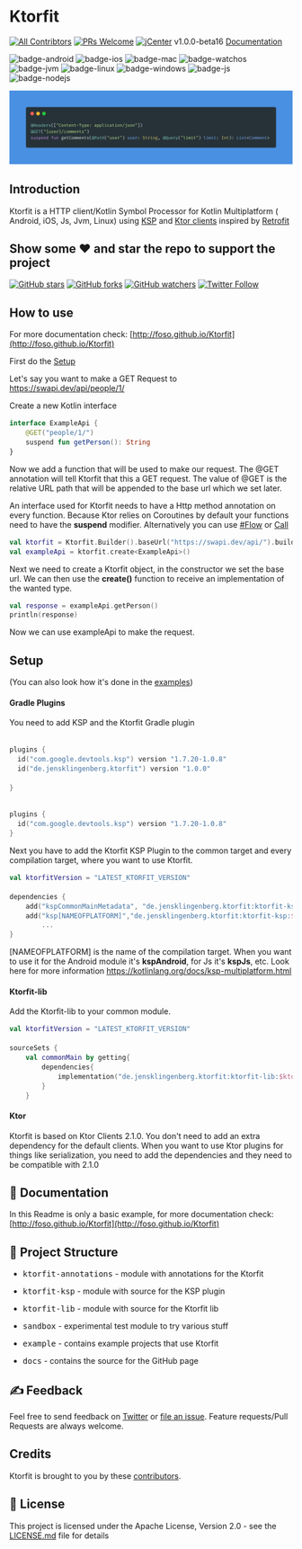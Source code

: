 <h1>Ktorfit</h1>

[![All Contribtors](https://img.shields.io/badge/Maven-Central-download.svg?style=flat-square)](https://mvnrepository.com/artifact/de.jensklingenberg.ktorfit) [![PRs Welcome](https://img.shields.io/badge/PRs-welcome-brightgreen.svg)](https://github.com/Foso/Ktorfit)
[![jCenter](https://img.shields.io/badge/Apache-2.0-green.svg)](https://github.com/Foso/Ktorfit/blob/master/LICENSE) v1.0.0-beta16
[Documentation](http://foso.github.io/Ktorfit)

![badge-android](http://img.shields.io/badge/platform-android-6EDB8D.svg?style=flat)
![badge-ios](http://img.shields.io/badge/platform-ios-CDCDCD.svg?style=flat)
![badge-mac](http://img.shields.io/badge/platform-macos-111111.svg?style=flat)
![badge-watchos](http://img.shields.io/badge/platform-watchos-C0C0C0.svg?style=flat)
![badge-jvm](http://img.shields.io/badge/platform-jvm-DB413D.svg?style=flat)
![badge-linux](http://img.shields.io/badge/platform-linux-2D3F6C.svg?style=flat)
![badge-windows](http://img.shields.io/badge/platform-windows-4D76CD.svg?style=flat)
![badge-js](http://img.shields.io/badge/platform-js-F8DB5D.svg?style=flat)
![badge-nodejs](https://img.shields.io/badge/platform-nodejs-F8DB5D.svg?style=flat)
<p align="center">
  <img src ="https://raw.githubusercontent.com/Foso/Experimental/master/carbon.png"  />
</p>

## Introduction

Ktorfit is a HTTP client/Kotlin Symbol Processor for Kotlin Multiplatform ( Android, iOS, Js, Jvm,  Linux) using [KSP](https://github.com/google/ksp) and [Ktor clients](https://ktor.io/docs/getting-started-ktor-client.html) inspired by [Retrofit](https://square.github.io/retrofit/)

## Show some :heart: and star the repo to support the project

[![GitHub stars](https://img.shields.io/github/stars/Foso/Ktorfit.svg?style=social&label=Star)](https://github.com/Foso/Ktorfit) [![GitHub forks](https://img.shields.io/github/forks/Foso/Ktorfit.svg?style=social&label=Fork)](https://github.com/Foso/Ktorfit/fork) [![GitHub watchers](https://img.shields.io/github/watchers/Foso/Ktorfit.svg?style=social&label=Watch)](https://github.com/Foso/Ktorfit) [![Twitter Follow](https://img.shields.io/twitter/follow/jklingenberg_.svg?style=social)](https://twitter.com/jklingenberg_)

## How to use
For more documentation check: [http://foso.github.io/Ktorfit](http://foso.github.io/Ktorfit)

First do the [Setup](#setup)

Let's say you want to make a GET Request to https://swapi.dev/api/people/1/

Create a new Kotlin interface

```kotlin
interface ExampleApi {
    @GET("people/1/")
    suspend fun getPerson(): String
}
```

Now we add a function that will be used to make our request. The @GET annotation will tell Ktorfit that this a GET request. The value of @GET is the relative URL path that will be appended to the base url which we set later.

An interface used for Ktorfit needs to have a Http method annotation on every function.
Because Ktor relies on Coroutines by default your functions need to have the **suspend** modifier. Alternatively you can use [#Flow](https://foso.github.io/Ktorfit/#flow) or [Call](https://foso.github.io/Ktorfit/#call) 


```kotlin
val ktorfit = Ktorfit.Builder().baseUrl("https://swapi.dev/api/").build()
val exampleApi = ktorfit.create<ExampleApi>()
```

Next we need to create a Ktorfit object, in the constructor we set the base url.
We can then use the **create()** function to receive an implementation of the wanted type.

```kotlin
val response = exampleApi.getPerson()
println(response)
```

Now we can use exampleApi to make the request.



## Setup
(You can also look how it's done in the [examples](https://github.com/Foso/Ktorfit/tree/master/example))


#### Gradle Plugins
You need to add KSP and the Ktorfit Gradle plugin
```kotlin

plugins {
  id("com.google.devtools.ksp") version "1.7.20-1.0.8"
  id("de.jensklingenberg.ktorfit") version "1.0.0"

}
```

```kotlin

plugins {
  id("com.google.devtools.ksp") version "1.7.20-1.0.8"
}
```

Next you have to add the Ktorfit KSP Plugin to the common target and every compilation target, where you want to use Ktorfit.


```kotlin
val ktorfitVersion = "LATEST_KTORFIT_VERSION"

dependencies {
    add("kspCommonMainMetadata", "de.jensklingenberg.ktorfit:ktorfit-ksp:$ktorfitVersion")
    add("ksp[NAMEOFPLATFORM]","de.jensklingenberg.ktorfit:ktorfit-ksp:$ktorfitVersion")
        ...
}
```

[NAMEOFPLATFORM] is the name of the compilation target. When you want to use it for the Android module it's **kspAndroid**, for Js it's **kspJs**, etc.
Look here for more information https://kotlinlang.org/docs/ksp-multiplatform.html


#### Ktorfit-lib

Add the Ktorfit-lib to your common module.
```kotlin
val ktorfitVersion = "LATEST_KTORFIT_VERSION"

sourceSets {
    val commonMain by getting{
        dependencies{
            implementation("de.jensklingenberg.ktorfit:ktorfit-lib:$ktorfitVersion")
        }
    }
```

#### Ktor
Ktorfit is based on Ktor Clients 2.1.0. You don't need to add an extra dependency for the default clients.
When you want to use Ktor plugins for things like serialization, you need to add the dependencies and they need to be compatible with 2.1.0

## 📙 Documentation
In this Readme is only a basic example, for more documentation check: [http://foso.github.io/Ktorfit](http://foso.github.io/Ktorfit)


## 👷 Project Structure
* <kbd>ktorfit-annotations</kbd> - module with annotations for the Ktorfit
* <kbd>ktorfit-ksp</kbd> - module with source for the KSP plugin
* <kbd>ktorfit-lib</kbd> - module with source for the Ktorfit lib
* <kbd>sandbox</kbd> - experimental test module to try various stuff

* <kbd>example</kbd> - contains example projects that use Ktorfit
* <kbd>docs</kbd> - contains the source for the GitHub page

## ✍️ Feedback

Feel free to send feedback on [Twitter](https://twitter.com/jklingenberg_) or [file an issue](https://github.com/foso/Ktorfit/issues/new). Feature requests/Pull Requests are always welcome. 


## Credits

Ktorfit is brought to you by these [contributors](https://github.com/Foso/Ktorfit/graphs/contributors).


## 📜 License

This project is licensed under the Apache License, Version 2.0 - see the [LICENSE.md](https://github.com/Foso/Ktorfit/blob/master/LICENSE) file for details

